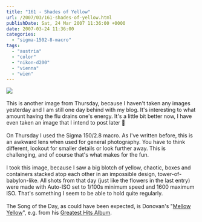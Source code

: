 ```yaml
---
title: "161 - Shades of Yellow"
url: /2007/03/161-shades-of-yellow.html
publishDate: Sat, 24 Mar 2007 11:36:00 +0000
date: 2007-03-24 11:36:00
categories: 
  - "sigma-1502-8-macro"
tags: 
  - "austria"
  - "color"
  - "nikon-d200"
  - "vienna"
  - "wien"
---
```

<a href="https://d25zfm9zpd7gm5.cloudfront.net/1200x1200/2007/20070322_074907_ps.jpg"><img src="https://d25zfm9zpd7gm5.cloudfront.net/0600x0600/2007/20070322_074907_ps.jpg"/></a><br/><br/>This is another image from Thursday, because I haven't taken any images yesterday and I am still one day behind with my blog. It's interesting to what amount having the flu drains one's energy. It's a little bit better now, I have even taken an image that I intend to post later 🙂<br/><br/>On Thursday I used the Sigma 150/2.8 macro. As I've written before, this is an awkward lens when used for general photography. You have to think different, lookout for smaller details or look further away. This is challenging, and of course that's what makes for the fun.<br/><br/>I took this image, because I saw a big blotch of yellow, chaotic, boxes and containers stacked atop each other in an impossible design, tower-of-babylon-like. All shots from that day (just like the flowers in the last entry) were made with Auto-ISO set to 1/100s minimum speed and 1600 maximum ISO. That's something I seem to be able to hold quite regularly.<br/><br/>The Song of the Day, as could have been expected, is Donovan's "<a href="http://www.lyricsdomain.com/4/donovan/mellow_yellow.html" target="_blank">Mellow Yellow</a>", e.g. from his <a href="http://www.amazon.com/Donovans-Greatest-Hits-Donovan/dp/B00000ICNY" target="_blank">Greatest Hits Album</a>.
